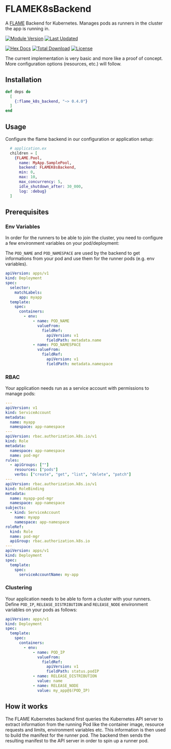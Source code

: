 # FLAMEK8sBackend

A [FLAME](https://github.com/phoenixframework/flame/tree/main) Backend for
Kubernetes. Manages pods as runners in the cluster the app is running in.

[![Module Version](https://img.shields.io/hexpm/v/flame_k8s_backend.svg)](https://hex.pm/packages/flame_k8s_backend)
[![Last Updated](https://img.shields.io/github/last-commit/mruoss/flame_k8s_backend.svg)](https://github.com/mruoss/flame_k8s_backend/commits/main)

[![Hex Docs](https://img.shields.io/badge/hex-docs-lightgreen.svg)](https://hexdocs.pm/flame_k8s_backend/)
[![Total Download](https://img.shields.io/hexpm/dt/flame_k8s_backend.svg)](https://hex.pm/packages/flame_k8s_backend)
[![License](https://img.shields.io/hexpm/l/flame_k8s_backend.svg)](https://github.com/mruoss/flame_k8s_backend/blob/main/LICENSE)

The current implementation is very basic and more like a proof of concept.
More configuration options (resources, etc.) will follow.

## Installation

```elixir
def deps do
  [
    {:flame_k8s_backend, "~> 0.4.0"}
  ]
end
```

## Usage

Configure the flame backend in our configuration or application setup:

```elixir
  # application.ex
  children = [
    {FLAME.Pool,
      name: MyApp.SamplePool,
      backend: FLAMEK8sBackend,
      min: 0,
      max: 10,
      max_concurrency: 5,
      idle_shutdown_after: 30_000,
      log: :debug}
  ]
```

## Prerequisites

### Env Variables

In order for the runners to be able to join the cluster, you need to configure
a few environment variables on your pod/deployment:

The `POD_NAME` and `POD_NAMESPACE` are used by the backend to get informations
from your pod and use them for the runner pods (e.g. env variables).

```yaml
apiVersion: apps/v1
kind: Deployment
spec:
  selector:
    matchLabels:
      app: myapp
  template:
    spec:
      containers:
        - env:
            - name: POD_NAME
              valueFrom:
                fieldRef:
                  apiVersion: v1
                  fieldPath: metadata.name
            - name: POD_NAMESPACE
              valueFrom:
                fieldRef:
                  apiVersion: v1
                  fieldPath: metadata.namespace
```

### RBAC

Your application needs run as a service account with permissions to manage
pods:

```yaml
---
apiVersion: v1
kind: ServiceAccount
metadata:
  name: myapp
  namespace: app-namespace
---
apiVersion: rbac.authorization.k8s.io/v1
kind: Role
metadata:
  namespace: app-namespace
  name: pod-mgr
rules:
  - apiGroups: [""]
    resources: ["pods"]
    verbs: ["create", "get", "list", "delete", "patch"]
---
apiVersion: rbac.authorization.k8s.io/v1
kind: RoleBinding
metadata:
  name: myapp-pod-mgr
  namespace: app-namespace
subjects:
  - kind: ServiceAccount
    name: myapp
    namespace: app-namespace
roleRef:
  kind: Role
  name: pod-mgr
  apiGroup: rbac.authorization.k8s.io
---
apiVersion: apps/v1
kind: Deployment
spec:
  template:
    spec:
      serviceAccountName: my-app
```

### Clustering

Your application needs to be able to form a cluster with your runners. Define
`POD_IP`, `RELEASE_DISTRIBUTION` and `RELEASE_NODE` environment variables on
your pods as follows:

```yaml
apiVersion: apps/v1
kind: Deployment
spec:
  template:
    spec:
      containers:
        - env:
            - name: POD_IP
              valueFrom:
                fieldRef:
                  apiVersion: v1
                  fieldPath: status.podIP
            - name: RELEASE_DISTRIBUTION
              value: name
            - name: RELEASE_NODE
              value: my_app@$(POD_IP)
```

## How it works

The FLAME Kubernetes backend first queries the Kubernetes API server to extract
information from the running Pod like the container image, resource requests and
limits, environment variables etc. This information is then used to build the
manifest for the runner pod. The backend then sends the resulting manifest to
the API server in order to spin up a runner pod.
